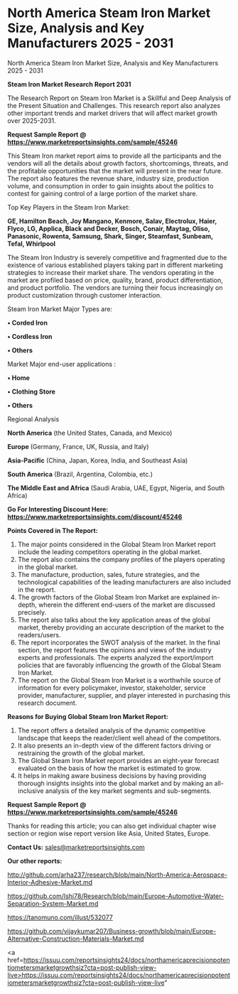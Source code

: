 # North America Steam Iron Market Size, Analysis and Key Manufacturers 2025 - 2031
North America Steam Iron Market Size, Analysis and Key Manufacturers 2025 - 2031

<strong>Steam Iron Market Research Report 2031</strong>

The Research Report on Steam Iron Market is a Skillful and Deep Analysis of the Present Situation and Challenges. This research report also analyzes other important trends and market drivers that will affect market growth over 2025-2031.

<strong>Request Sample Report @ <a href=https://www.marketreportsinsights.com/sample/45246>https://www.marketreportsinsights.com/sample/45246</a></strong>

This Steam Iron market report aims to provide all the participants and the vendors will all the details about growth factors, shortcomings, threats, and the profitable opportunities that the market will present in the near future. The report also features the revenue share, industry size, production volume, and consumption in order to gain insights about the politics to contest for gaining control of a large portion of the market share.

Top Key Players in the Steam Iron Market:

<strong>GE, Hamilton Beach, Joy Mangano, Kenmore, Salav, Electrolux, Haier, Flyco, LG, Applica, Black and Decker, Bosch, Conair, Maytag, Oliso, Panasonic, Rowenta, Samsung, Shark, Singer, Steamfast, Sunbeam, Tefal, Whirlpool</strong>

The Steam Iron Industry is severely competitive and fragmented due to the existence of various established players taking part in different marketing strategies to increase their market share. The vendors operating in the market are profiled based on price, quality, brand, product differentiation, and product portfolio. The vendors are turning their focus increasingly on product customization through customer interaction.

Steam Iron Market Major Types are:

<strong>•  Corded Iron

•  Cordless Iron

•  Others</strong>

Market Major end-user applications :

<strong>•  Home

•  Clothing Store

•  Others</strong>

Regional Analysis

</u><strong><b>North America</b></strong> (the United States, Canada, and Mexico)

<strong><b>Europe </b></strong>(Germany, France, UK, Russia, and Italy)

<strong><b>Asia-Pacific</b></strong> (China, Japan, Korea, India, and Southeast Asia)

<strong><b>South America</b></strong> (Brazil, Argentina, Colombia, etc.)

<strong><b>The Middle East and Africa</b></strong> (Saudi Arabia, UAE, Egypt, Nigeria, and South Africa)

<strong>Go For Interesting Discount Here: <a href=https://www.marketreportsinsights.com/discount/45246>https://www.marketreportsinsights.com/discount/45246</a></strong>

<strong>Points Covered in The Report:</strong>
<ol>
  <li>The major points considered in the Global Steam Iron Market report include the leading competitors operating in the global market.</li>
  <li>The report also contains the company profiles of the players operating in the global market.</li>
  <li>The manufacture, production, sales, future strategies, and the technological capabilities of the leading manufacturers are also included in the report.</li>
  <li>The growth factors of the Global Steam Iron Market are explained in-depth, wherein the different end-users of the market are discussed precisely.</li>
  <li>The report also talks about the key application areas of the global market, thereby providing an accurate description of the market to the readers/users.</li>
  <li>The report incorporates the SWOT analysis of the market. In the final section, the report features the opinions and views of the industry experts and professionals. The experts analyzed the export/import policies that are favorably influencing the growth of the Global Steam Iron Market.</li>
  <li>The report on the Global Steam Iron Market is a worthwhile source of information for every policymaker, investor, stakeholder, service provider, manufacturer, supplier, and player interested in purchasing this research document.</li>
</ol>
<strong>Reasons for Buying Global Steam Iron Market Report:</strong>

<ol>
  <li>The report offers a detailed analysis of the dynamic competitive landscape that keeps the reader/client well ahead of the competitors.</li>
  <li>It also presents an in-depth view of the different factors driving or restraining the growth of the global market.</li>
  <li>The Global Steam Iron Market report provides an eight-year forecast evaluated on the basis of how the market is estimated to grow.</li>
  <li>It helps in making aware business decisions by having providing thorough insights insights into the global market and by making an all-inclusive analysis of the key market segments and sub-segments.</li>
</ol>
<strong>Request Sample Report @ <a href=https://www.marketreportsinsights.com/sample/45246>https://www.marketreportsinsights.com/sample/45246</a></strong>


Thanks for reading this article; you can also get individual chapter wise section or region wise report version like Asia, United States, Europe.

<strong>Contact Us:</strong>
sales@marketreportsinsights.com

<strong>Our other reports:</strong>

<a href=http://github.com/arha237/research/blob/main/North-America-Aerospace-Interior-Adhesive-Market.md>http://github.com/arha237/research/blob/main/North-America-Aerospace-Interior-Adhesive-Market.md</a>

<a href=https://github.com/Ishi78/Research/blob/main/Europe-Automotive-Water-Separation-System-Market.md>https://github.com/Ishi78/Research/blob/main/Europe-Automotive-Water-Separation-System-Market.md</a>

<a href=https://tanomuno.com/illust/532077>https://tanomuno.com/illust/532077</a>

<a href=https://github.com/vijaykumar207/Business-growth/blob/main/Europe-Alternative-Construction-Materials-Market.md>https://github.com/vijaykumar207/Business-growth/blob/main/Europe-Alternative-Construction-Materials-Market.md</a>

<a href=https://issuu.com/reportsinsights24/docs/northamericaprecisionpotentiometersmarketgrowthsiz?cta=post-publish-view-live>https://issuu.com/reportsinsights24/docs/northamericaprecisionpotentiometersmarketgrowthsiz?cta=post-publish-view-live</a>"
